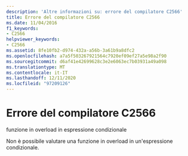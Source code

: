 ```yaml
---
description: 'Altre informazioni su: errore del compilatore C2566'
title: Errore del compilatore C2566
ms.date: 11/04/2016
f1_keywords:
- C2566
helpviewer_keywords:
- C2566
ms.assetid: 8fe10fb2-d974-432a-a56b-3a61b9a8dfc2
ms.openlocfilehash: a7a5f503267921564c7920ef09ef27a5e98a2f90
ms.sourcegitcommit: d6af41e42699628c3e2e6063ec7b03931a49a098
ms.translationtype: MT
ms.contentlocale: it-IT
ms.lasthandoff: 12/11/2020
ms.locfileid: "97209126"
---
```

# <a name="compiler-error-c2566"></a>Errore del compilatore C2566

funzione in overload in espressione condizionale

Non è possibile valutare una funzione in overload in un'espressione condizionale.
